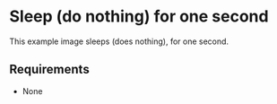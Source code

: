 # Sleep (do nothing) for one second

This example image sleeps (does nothing), for one second.

## Requirements

* None
